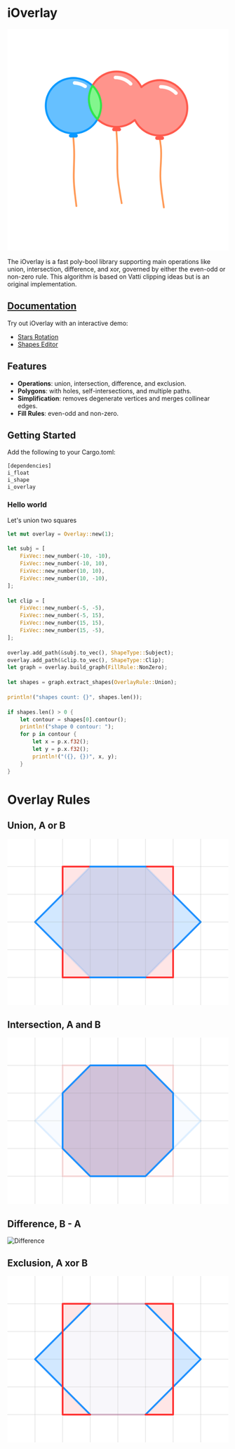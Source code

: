 # iOverlay

<p align="center">

![Balloons](Readme/balloons.svg)
</p>

The iOverlay is a fast poly-bool library supporting main operations like union, intersection, difference, and xor, governed by either the even-odd or non-zero rule. This algorithm is based on Vatti clipping ideas but is an original implementation.


## [Documentation](https://ishape-rust.github.io/iShape-js/overlay/stars_demo.html)
Try out iOverlay with an interactive demo:

- [Stars Rotation](https://ishape-rust.github.io/iShape-js/overlay/stars_demo.html)
- [Shapes Editor](https://ishape-rust.github.io/iShape-js/overlay/shapes_editor.html)



## Features

- **Operations**: union, intersection, difference, and exclusion.
- **Polygons**: with holes, self-intersections, and multiple paths.
- **Simplification**: removes degenerate vertices and merges collinear edges.
- **Fill Rules**: even-odd and non-zero.

## Getting Started

Add the following to your Cargo.toml:
```
[dependencies]
i_float
i_shape
i_overlay
```

### Hello world

Let's union two squares
```rust
let mut overlay = Overlay::new(1);

let subj = [
    FixVec::new_number(-10, -10),
    FixVec::new_number(-10, 10),
    FixVec::new_number(10, 10),
    FixVec::new_number(10, -10),
];

let clip = [
    FixVec::new_number(-5, -5),
    FixVec::new_number(-5, 15),
    FixVec::new_number(15, 15),
    FixVec::new_number(15, -5),
];

overlay.add_path(&subj.to_vec(), ShapeType::Subject);
overlay.add_path(&clip.to_vec(), ShapeType::Clip);
let graph = overlay.build_graph(FillRule::NonZero);

let shapes = graph.extract_shapes(OverlayRule::Union);

println!("shapes count: {}", shapes.len());

if shapes.len() > 0 {
    let contour = shapes[0].contour();
    println!("shape 0 contour: ");
    for p in contour {
        let x = p.x.f32();
        let y = p.x.f32();
        println!("({}, {})", x, y);
    }
}
```

# Overlay Rules

## Union, A or B
![Union](Readme/union.svg)

## Intersection, A and B
![Intersection](Readme/intersection.svg)

## Difference, B - A
![Difference](Readme/difference.svg)

## Exclusion, A xor B
![Exclusion](Readme/exclusion.svg)
